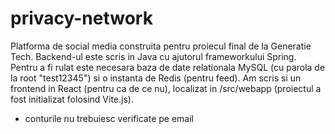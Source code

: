 # privacy-network

Platforma de social media construita pentru proiecul final de la Generatie Tech. 
Backend-ul este scris in Java cu ajutorul frameworkului Spring.
Pentru a fi rulat este necesara baza de date relationala MySQL (cu parola de la root "test12345") si o instanta de Redis (pentru feed).
Am scris si un frontend in React (pentru ca de ce nu), localizat in /src/webapp (proiectul a fost initializat folosind Vite.js).

* conturile nu trebuiesc verificate pe email
